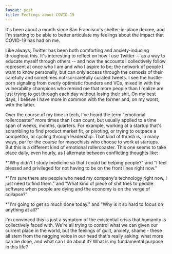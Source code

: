 ```yaml
---
layout: post
title: Feelings about COVID-19
---
```


It's been about a month since San Francisco's shelter-in-place decree, and I'm starting to be able to better articulate my feelings about the impact that COVID-19 has had on me.

Like always, Twitter has been both comforting and anxiety-inducing throughout this. It's interesting to reflect on how I use Twitter -- as a way to educate myself through others -- and how the accounts I collectively follow represent at once who I am and who I aspire to be; the network of people I want to know personally, but can only access through the osmosis of their carefully and sometimes not-so-carefully curated tweets. I see the hustle-porn signaling from overly optimistic founders and VCs, mixed in with the vulnerability champions who remind me that more people than I realize are just trying to get through each day without losing their shit. On my best days, I believe I have more in common with the former and, on my worst, with the latter.

Over the course of my time in tech, I've heard the term "emotional rollercoaster" more times than I can count, but usually applied to a time span of weeks, months, quarters. For example, working at a startup that's scrambling to find product market fit, or pivoting, or trying to outpace a competitor, or cycling through leadership. That kind of thrash is, in many ways, par for the course for masochists who choose to work at startups. But this is a different kind of emotional rollercoaster. This one seems to take place daily, even hourly, as I alternate between conflicting thoughts like:

*"Why didn't I study medicine so that I could be helping people?" and "I feel blessed and privileged for not having to be on the front lines right now."

*"I'm sure there are people who need my company's technology right now, I just need to find them." and "What kind of piece of shit tries to peddle software when people are dying and the economy is on the verge of collapse?"

*"I'm going to get so much done today." and "Why is it so hard to focus on anything at all?"

I'm convinced this is just a symptom of the existential crisis that humanity is collectively faced with. We're all trying to control what we can given our current place in the world, but the feelings of guilt, anxiety, shame - these all stem from the nagging voice in our head that's really asking: what more can be done, and what can I do about it? What is my fundamental purpose in this life?
